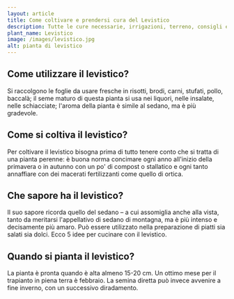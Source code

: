 ```yaml
---
layout: article
title: Come coltivare e prendersi cura del Levistico
description: Tutte le cure necessarie, irrigazioni, terreno, consigli e molto altro sulla coltivazione del Levistico
plant_name: Levistico
image: /images/levistico.jpg
alt: pianta di levistico
---
```


## Come utilizzare il levistico?

Si raccolgono le foglie da usare fresche in risotti, brodi, carni, stufati, pollo, baccalà; il seme maturo di questa pianta si usa nei liquori, nelle insalate, nelle schiacciate; l'aroma della pianta è simile al sedano, ma è più gradevole.

## Come si coltiva il levistico?

Per coltivare il levistico bisogna prima di tutto tenere conto che si tratta di una pianta perenne: è buona norma concimare ogni anno all'inizio della primavera o in autunno con un po' di compost o stallatico e ogni tanto annaffiare con dei macerati fertilizzanti come quello di ortica.

## Che sapore ha il levistico?

Il suo sapore ricorda quello del sedano – a cui assomiglia anche alla vista, tanto da meritarsi l'appellativo di sedano di montagna, ma è più intenso e decisamente più amaro. Può essere utilizzato nella preparazione di piatti sia salati sia dolci. Ecco 5 idee per cucinare con il levistico.

## Quando si pianta il levistico?

La pianta è pronta quando è alta almeno 15-20 cm. Un ottimo mese per il trapianto in piena terra è febbraio. La semina diretta può invece avvenire a fine inverno, con un successivo diradamento.

